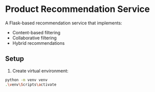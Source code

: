 # Product Recommendation Service

A Flask-based recommendation service that implements:
- Content-based filtering
- Collaborative filtering
- Hybrid recommendations

## Setup

1. Create virtual environment:
```bash
python -m venv venv
.\venv\Scripts\activate
```